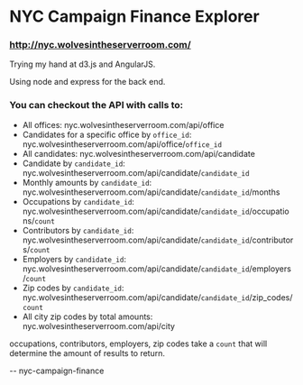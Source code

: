 NYC Campaign Finance Explorer
================================
### http://nyc.wolvesintheserverroom.com/


Trying my hand at d3.js and AngularJS.

Using node and express for the back end.


### You can checkout the API with calls to:

* All offices: nyc.wolvesintheserverroom.com/api/office
* Candidates for a specific office by `office_id`: nyc.wolvesintheserverroom.com/api/office/`office_id`
* All candidates: nyc.wolvesintheserverroom.com/api/candidate
* Candidate by `candidate_id`: nyc.wolvesintheserverroom.com/api/candidate/`candidate_id`
* Monthly amounts by `candidate_id`: nyc.wolvesintheserverroom.com/api/candidate/`candidate_id`/months
* Occupations by `candidate_id`: nyc.wolvesintheserverroom.com/api/candidate/`candidate_id`/occupations/`count`
* Contributors by `candidate_id`: nyc.wolvesintheserverroom.com/api/candidate/`candidate_id`/contributors/`count`
* Employers by `candidate_id`: nyc.wolvesintheserverroom.com/api/candidate/`candidate_id`/employers/`count`
* Zip codes by `candidate_id`: nyc.wolvesintheserverroom.com/api/candidate/`candidate_id`/zip_codes/`count`
* All city zip codes by total amounts: nyc.wolvesintheserverroom.com/api/city

occupations, contributors, employers, zip codes take a `count` that will determine the amount of results to return.

--
nyc-campaign-finance
